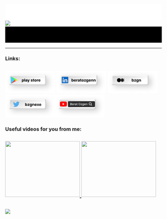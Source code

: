 ![](https://github.com/bzgnexe/bzgnexe/blob/8f731bc82d05b310dee9a6918ef3c443c9213ea5/welcome.gif)
![](https://github.com/bzgnexe/bozmaschine/blob/51a67a825976b7c58132094c81fc0557c51caf24/Github%20Cover.png)
![](https://github.com/bzgnexe/bzgnexe/blob/90ca00d0e24d31c8430f1cb9ae2661b628eb398f/brt.gif)

---
<h3>Links: </h3>

<a href="https://play.google.com/store/apps/dev?id=8542067479338567572" target="_blank"><img src="https://github.com/bzgnexe/bzgnexe/blob/fc687e6fab29f7ba340a89572b52b6787e7e7a93/ps.png" width="160"/></a>
<a href="https://linkedin.com/in/beratozgenn" target="_blank"><img src="https://github.com/bzgnexe/bzgnexe/blob/f54d316ed059726441481c1ed0eb74b6d3289474/ln.png" width="160"/></a>
<a href="https://medium.com/@bzgn" target="_blank"><img src="https://github.com/bzgnexe/bzgnexe/blob/f54d316ed059726441481c1ed0eb74b6d3289474/md.png" width="160"/></a>
<a href="https://twitter.com/bzgnexe" target="_blank"><img src="https://github.com/bzgnexe/bzgnexe/blob/f54d316ed059726441481c1ed0eb74b6d3289474/tw.png" width="160"/></a><a href="https://www.youtube.com/channel/UCrVoU4JFjksPxqLh3kxXydw" target="_blank"><img src="https://github.com/bzgnexe/bzgnexe/blob/f54d316ed059726441481c1ed0eb74b6d3289474/yt.png" width="160"/></a>
---

<h3>Useful videos for you from me: </h3>

<a href= "https://www.youtube.com/watch?v=xHDZEiyW3qI" target=_blank> <img src="http://img.youtube.com/vi/xHDZEiyW3qI/0.jpg" width="240" height="180">
<a href= "https://youtu.be/Q-ppw39uBJo" target=_blank> <img src="http://img.youtube.com/vi/Q-ppw39uBJo/0.jpg" width="240" height="180">
---
![](https://github-readme-stats.vercel.app/api?username=bzgnexe&theme=dark&hide_border=true&include_all_commits=false&count_private=false)<br/>
---


